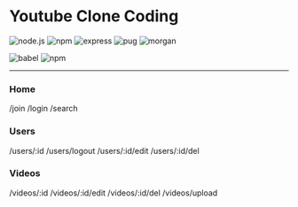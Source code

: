 # Youtube Clone Coding

![node.js](https://img.shields.io/badge/Node.js-339933?style=for-the-badge&logo=nodedotjs&logoColor=white)
![npm](https://img.shields.io/badge/npm-CB3837?style=for-the-badge&logo=npm&logoColor=white)
![express](https://img.shields.io/badge/Express.js-000000?style=for-the-badge&logo=express&logoColor=white)
![pug](https://img.shields.io/badge/Pug-E3C29B?style=for-the-badge&logo=pug&logoColor=black)
![morgan](https://img.shields.io/badge/morgan-CB4837?style=for-the-badge&logo=npm&logoColor=white)

![babel](https://img.shields.io/badge/Babel-F9DC3E?style=for-the-badge&logo=babel&logoColor=white)
![npm](https://img.shields.io/badge/nodemon-CB4837?style=for-the-badge&logo=npm&logoColor=white)

---

### Home

/join
/login
/search

### Users

/users/:id
/users/logout
/users/:id/edit
/users/:id/del

### Videos

/videos/:id
/videos/:id/edit
/videos/:id/del
/videos/upload
